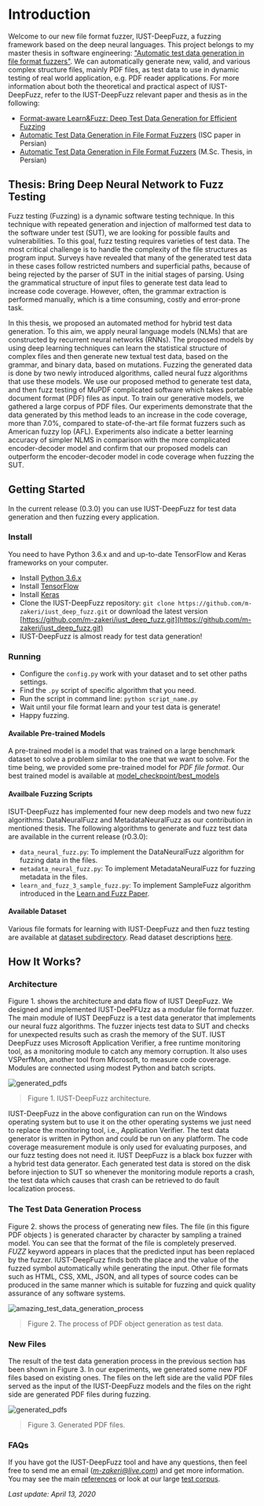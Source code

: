 # Introduction
Welcome to our new file format fuzzer, IUST-DeepFuzz, a fuzzing framework based on the deep neural languages. This project belongs to my master thesis in software engineering: ["Automatic test data generation in file format fuzzers"](https://1drv.ms/b/s!AmpQstTzvc-T003nHGvhCeNP_ZpH). We can automatically generate new, valid, and various complex structure files, mainly PDF files, as test data to use in dynamic testing of real world application, e.g. PDF reader applications. For more information about both the theoretical and practical aspect of IUST-DeepFuzz, refer to the IUST-DeepFuzz relevant paper and thesis as in the following:

* [Format-aware Learn&Fuzz: Deep Test Data Generation for Efficient Fuzzing](https://arxiv.org/abs/1812.09961v2)
* [Automatic Test Data Generation in File Format Fuzzers](https://ecdj.ihu.ac.ir/article_204735.html) (ISC paper in Persian)
* [Automatic Test Data Generation in File Format Fuzzers](https://1drv.ms/b/s!AmpQstTzvc-T003nHGvhCeNP_ZpH) (M.Sc. Thesis, in Persian)


## Thesis: Bring Deep Neural Network to Fuzz Testing
Fuzz testing (Fuzzing) is a dynamic software testing technique. In this technique with repeated generation and injection of malformed test data to the software under test (SUT), we are looking for possible faults and vulnerabilities. To this goal, fuzz testing requires varieties of test data. The most critical challenge is to handle the complexity of the file structures as program input. Surveys have revealed that many of the generated test data in these cases follow restricted numbers and superficial paths, because of being rejected by the parser of SUT in the initial stages of parsing. Using the grammatical structure of input files to generate test data lead to increase code coverage. However, often, the grammar extraction is performed manually, which is a time consuming, costly and error-prone task. 

In this thesis, we proposed an automated method for hybrid test data generation. To this aim, we apply neural language models (NLMs) that are constructed by recurrent neural networks (RNNs). The proposed models by using deep learning techniques can learn the statistical structure of complex files and then generate new textual test data, based on the grammar, and binary data, based on mutations. Fuzzing the generated data is done by two newly introduced algorithms, called neural fuzz algorithms that use these models. We use our proposed method to generate test data, and then fuzz testing of MuPDF complicated software which takes portable document format (PDF) files as input. To train our generative models, we gathered a large corpus of PDF files. Our experiments demonstrate that the data generated by this method leads to an increase in the code coverage, more than 7.0%, compared to state-of-the-art file format fuzzers such as American fuzzy lop (AFL). Experiments also indicate a better learning accuracy of simpler NLMS in comparison with the more complicated encoder-decoder model and confirm that our proposed models can outperform the encoder-decoder model in code coverage when fuzzing the SUT.


## Getting Started
In the current release (0.3.0) you can use IUST-DeepFuzz for test data generation and then fuzzing every application.

### Install
You need to have Python 3.6.x and and up-to-date TensorFlow and Keras frameworks on your computer.
* Install [Python 3.6.x](https://www.python.org/)
* Install [TensorFlow](https://www.tensorflow.org/)
* Install [Keras](https://keras.io/)
* Clone the IUST-DeepFuzz repository: `git clone https://github.com/m-zakeri/iust_deep_fuzz.git` or download the latest version [https://github.com/m-zakeri/iust_deep_fuzz.git](https://github.com/m-zakeri/iust_deep_fuzz.git)
* IUST-DeepFuzz is almost ready for test data generation!

### Running
* Configure the `config.py` work with your dataset and to set other paths settings.
* Find the `.py` script of specific algorithm that you need. 
* Run the script in command line: `python script_name.py`
* Wait until your file format learn and your test data is generate!
* Happy fuzzing.

#### Available Pre-trained Models
A pre-trained model is a model that was trained on a large benchmark dataset to solve a problem similar to the one that we want to solve. For the time being, we provided some pre-trained model for *PDF file format*. Our best trained model is available at [model_checkpoint/best_models](https://github.com/m-zakeri/iust_deep_fuzz/tree/master/model_checkpoint/best_models)

#### Availbale Fuzzing Scripts
ISUT-DeepFuzz has implemented four new deep models and two new fuzz algorithms: DataNeuralFuzz and MetadataNeuralFuzz as our contribution in mentioned thesis. The following algorithms to generate and fuzz test data are available in the current release (r0.3.0):
* `data_neural_fuzz.py`: To implement the DataNeuralFuzz algorithm for fuzzing data in the files.
* `metadata_neural_fuzz.py`: To implement MetadataNeuralFuzz for fuzzing metadata in the files.
* `learn_and_fuzz_3_sample_fuzz.py`: To implement SampleFuzz algorithm introduced in the [Learn and Fuzz Paper](https://arxiv.org/abs/1701.07232). 

#### Available Dataset
Various file formats for learning with IUST-DeepFuzz and then fuzz testing are available at [dataset subdirectory](https://github.com/m-zakeri/iust_deep_fuzz/tree/master/dataset). Read dataset descriptions [here](dataset.md).


## How It Works?

### Architecture
Figure 1. shows the architecture and data flow of IUST DeepFuzz. We designed and implemented IUST-DeePFUzz as a modular file format fuzzer. The main module of IUST DeepFuzz is a test data generator that implements our neural fuzz algorithms. The fuzzer injects test data to SUT and checks for unexpected results such as crash the memory of the SUT. IUST DeepFuzz uses Microsoft Application Verifier, a free runtime monitoring tool, as a monitoring module to catch any memory corruption. It also uses VSPerfMon, another tool from Microsoft, to measure code coverage.  Modules are connected using modest Python and batch scripts. 

![generated_pdfs](./figs/figure1-iust-deep-fuzz-architecture.png)
>Figure 1. IUST-DeepFuzz architecture.

IUST-DeepFuzz in the above configuration can run on the Windows operating system but to use it on the other operating systems we just need to replace the monitoring tool, i.e., Application Verifier. The test data generator is written in Python and could be run on any platform. The code coverage measurement module is only used for evaluating purposes, and our fuzz testing does not need it. IUST DeepFuzz is a black box fuzzer with a hybrid test data generator. Each generated test data is stored on the disk before injection to SUT so whenever the monitoring module reports a crash, the test data which causes that crash can be retrieved to do fault localization process. 

### The Test Data Generation Process 
Figure 2. shows the process of generating new files. The file (in this figure PDF objects ) is generated character by character by sampling a trained model. You can see that the format of the file is completely preserved. *FUZZ* keyword appears in places that the predicted input has been replaced by the fuzzer. IUST-DeepFuzz finds both the place and the value of the fuzzed symbol automatically while generating the input. Other file formats such as HTML, CSS, XML, JSON, and all types of source codes can be produced in the same manner which is suitable for fuzzing and quick quality assurance of any software systems.

 ![amazing_test_data_generation_process](./figs/figure2-test-data-generation-process.gif)
>Figure 2. The process of PDF object generation as test data.


### New Files
The result of the test data generation process in the previous section has been shown in Figure 3. In our experiments, we generated some new PDF files based on existing ones. The files on the left side are the valid PDF files served as the input of the IUST-DeepFuzz models and the files on the right side are generated PDF files during fuzzing. 

![generated_pdfs](./figs/figure3-new-test-data.png)
>Figure 3. Generated PDF files.


### FAQs
If you have got the IUST-DeepFuzz tool and have any questions, then feel free to send me an email (*m-zakeri@live.com*) and get more information. You may see the main [references](reference.md) or look at our large [test corpus](dataset).

*Last update: April 13, 2020*
